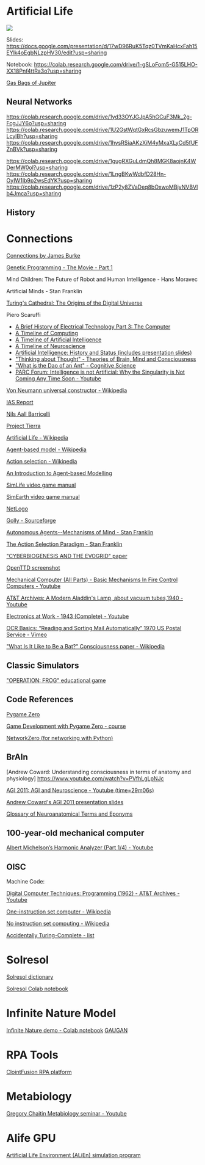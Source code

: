 # Artificial Life

<img src="https://forums.civfanatics.com/attachments/menagerie-gif.45103/">


Slides: https://docs.google.com/presentation/d/17wD96RuK5Tqz0TVmKaHcxFah15EYlk4oEgbNLzpHV30/edit?usp=sharing

Notebook: https://colab.research.google.com/drive/1-gSLoFom5-G515LHO-XX18Pnf4ttRa3o?usp=sharing


[Gas Bags of Jupiter](https://www.centauri-dreams.org/2009/02/25/edwin-salpeter-and-the-gasbags-of-jupiter/)

## Neural Networks
https://colab.research.google.com/drive/1yd33OYJGJpA5hGCuF3Mk_2g-FcgJJY6o?usp=sharing
https://colab.research.google.com/drive/1U2GstWqtGxRcsGbzuwemJ1TpORLcylBh?usp=sharing
https://colab.research.google.com/drive/1hvsRSiaAKzXiM4yMxaXLyCd5fUFZnBVk?usp=sharing

https://colab.research.google.com/drive/1gugRXGuLdmQh8MGK8aojnK4WDerMW0ol?usp=sharing
https://colab.research.google.com/drive/1LngBKwWdbfD28Hn-OyIW1Ib9p2wsEdYK?usp=sharing
https://colab.research.google.com/drive/1zP2y8ZVaDeq8bOxwoMBjvNVBVlb4Jmca?usp=sharing



## History

# Connections
[Connections by James Burke](https://archive.org/details/ConnectionsByJamesBurke)

[Genetic Programming - The Movie - Part 1](https://www.youtube.com/watch?v=tTMpKrKkYXo)

Mind Children: The Future of Robot and Human Intelligence - Hans Moravec

Artificial Minds - Stan Franklin

[Turing's Cathedral: The Origins of the Digital Universe](https://www.youtube.com/watch?v=stSm1cvwnO0)

Piero Scaruffi
* [A Brief History of Electrical Technology Part 3: The Computer](https://www.scaruffi.com/science/elec3.html)
* [A Timeline of Computing](https://www.scaruffi.com/politics/computing.html)
* [A Timeline of Artificial Intelligence](https://www.scaruffi.com/mind/ai.pdf)
* [A Timeline of Neuroscience](https://www.scaruffi.com/mind/ns.html)
* [Artificial Intelligence: History and Status (includes presentation slides)](https://www.scaruffi.com/singular/slides.html)
* ["Thinking about Thought" - Theories of Brain, Mind and Consciousness](https://www.scaruffi.com/univ/slides.html)
* ["What is the Dao of an Ant" - Cognitive Science](https://www.scaruffi.com/know/whatisthe/index.html)
* [PARC Forum: Intelligence is not Artificial: Why the Singularity is Not Coming Any Time Soon - Youtube](https://www.youtube.com/watch?v=te03akBJw1s)

[Von Neumann universal constructor - Wikipedia](https://en.wikipedia.org/wiki/Von_Neumann_universal_constructor)

[IAS Report](https://www.ias.edu/sites/default/files/library/pdfs/ecp/finalreportoncon00inst.pdf)

[Nils Aall Barricelli](http://cultureandcommunication.org/galloway/pdf/Galloway-Creative_Evolution-Cabinet_Magazine.pdf)

[Project Tierra](https://www.youtube.com/watch?v=Wl5rRGVD0QI)

[Artificial Life - Wikipedia](https://en.wikipedia.org/wiki/Artificial_life)

[Agent-based model - Wikipedia](https://en.wikipedia.org/wiki/Agent-based_model)

[Action selection - Wikipedia](https://en.wikipedia.org/wiki/Action_selection)

[An Introduction to Agent-based Modelling](https://github.com/williamedwardhahn/ComplexSystems/blob/main/Agent_Based_Models.pdf)

[SimLife video game manual](https://www.gamesdatabase.org/Media/SYSTEM/Microsoft_DOS//Manual/formated/SimLife.pdf)

[SimEarth video game manual](https://oldgamesdownload.com/wp-content/uploads/SimEarth-Manual-DOS.pdf)

[NetLogo](https://ccl.northwestern.edu/netlogo/)

[Golly - Sourceforge](http://golly.sourceforge.net/)

[Autonomous Agents--Mechanisms of Mind - Stan Franklin](https://web.archive.org/web/20061007063933/http://www.msci.memphis.edu/~franklin/aagents.html)

[The Action Selection Paradigm - Stan Franklin](https://web.archive.org/web/20061009021508/http://www.msci.memphis.edu/~franklin/paradigm.html)

["CYBERBIOGENESIS AND THE EVOGRID" paper](https://digitalspace.com/damer.com/writings/doctoral/11-12-BruceDamer-GENES-FINAL-figures.pdf)

[OpenTTD screenshot](https://www.openttd.org/screenshots/1.3-realgrowth.html)

[Mechanical Computer (All Parts) - Basic Mechanisms In Fire Control Computers - Youtube](https://www.youtube.com/watch?v=s1i-dnAH9Y4)

[AT&T Archives: A Modern Aladdin's Lamp, about vacuum tubes,1940 - Youtube](https://www.youtube.com/watch?v=_-JzxX75oYc)

[Electronics at Work - 1943 (Complete) - Youtube](https://www.youtube.com/watch?v=hwutHPYGgfU)

[OCR Basics: “Reading and Sorting Mail Automatically” 1970 US Postal Service - Vimeo](https://vimeo.com/343839972)

["What Is It Like to Be a Bat?" Consciousness paper - Wikipedia](https://en.wikipedia.org/wiki/What_Is_It_Like_to_Be_a_Bat%3F)

## Classic Simulators
["OPERATION: FROG" educational game](https://www.myabandonware.com/game/operation-frog-3ds/play-3ds)

## Code References
[Pygame Zero](https://pygame-zero.readthedocs.io/en/stable/resources.html)

[Game Development with Pygame Zero - course](https://aposteriori.trinket.io/game-development-with-pygame-zero#/intermediate-level/intermediate-course)

[NetworkZero (for networking with Python)](https://networkzero.readthedocs.io/en/latest/usage.html#examples)


## BrAIn

[Andrew Coward: Understanding consciousness in terms of anatomy and physiology] https://www.youtube.com/watch?v=PVfhLgLpNJc

[AGI 2011: AGI and Neuroscience - Youtube (time=29m06s)](https://youtu.be/tNfP4vqE0No?t=1746)

[Andrew Coward's AGI 2011 presentation slides](http://agi-conf.org/2011/wp-content/uploads/2009/06/CowardNeuroscienceTrackAGI2011.pdf)

[Glossary of Neuroanatomical Terms and Eponyms](https://instruct.uwo.ca/anatomy/530/NeurGlos.pdf)

## 100-year-old mechanical computer
[Albert Michelson’s Harmonic Analyzer (Part 1/4) - Youtube](https://www.youtube.com/watch?v=NAsM30MAHLg)


## OISC

Machine Code: 

[Digital Computer Techniques: Programming (1962) - AT&T Archives - Youtube](https://www.youtube.com/watch?v=dFZecokdHLo)

[One-instruction set computer - Wikipedia](https://en.wikipedia.org/wiki/One-instruction_set_computer)

[No instruction set computing - Wikipedia](https://en.wikipedia.org/wiki/No_instruction_set_computing)

[Accidentally Turing-Complete - list](https://beza1e1.tuxen.de/articles/accidentally_turing_complete.html)

# Solresol
[Solresol dictionary](https://docs.google.com/spreadsheets/d/1k2gLT9EhjLrTN9moMVr5Ssk58aHKmAkGoHche49oseQ/edit?usp=sharing)

[Solresol Colab notebook](https://colab.research.google.com/drive/14FU689TeAWEL1fr7a-m64qR1ttSKWC7B?usp=sharing)

# Infinite Nature Model
[Infinite Nature demo - Colab notebook](https://colab.research.google.com/drive/1xB0MozWR3sp22OmB4FIDH0Hk5pkjSP0M?usp=sharing)
[GAUGAN](https://colab.research.google.com/drive/1egS5lLBfUZ1LdlGK1VwlZPY6i2x1n_hs?usp=sharing)

# RPA Tools
[ClointFusion RPA platform](https://github.com/ClointFusion/ClointFusion)

# Metabiology
[Gregory Chaitin Metabiology seminar - Youtube](https://www.youtube.com/watch?v=MGxXPkxJfE0)

# Alife GPU
[Artificial Life Environment (ALiEn) simulation program](https://github.com/chrxh/alien)
